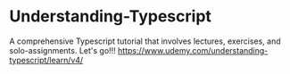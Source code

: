# Understanding-Typescript
A comprehensive Typescript tutorial that involves lectures, exercises, and solo-assignments. Let's go!!!
https://www.udemy.com/understanding-typescript/learn/v4/
